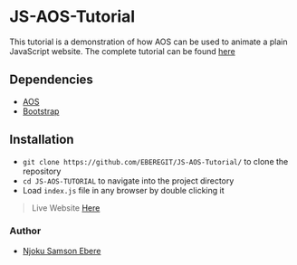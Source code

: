 # JS-AOS-Tutorial
This tutorial is a demonstration of how AOS can be used to animate a plain JavaScript website. The complete tutorial can be found [here]()

## Dependencies
* [AOS](https://michalsnik.github.io/aos/)
* [Bootstrap](https://getbootstrap.com/docs/3.3/getting-started/)

## Installation
- ``git clone https://github.com/EBEREGIT/JS-AOS-Tutorial/`` to clone the repository
- ``cd JS-AOS-TUTORIAL`` to navigate into the project directory
- Load ``index.js`` file in any browser by double clicking it

> Live Website [Here](https://eberegit.github.io/JS-AOS-Tutorial/)

### Author
- [Njoku Samson Ebere](https://twitter.com/eberetwit)
